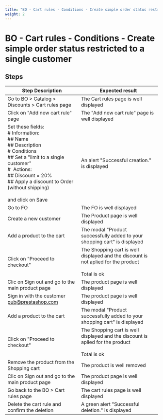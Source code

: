 ```yaml
---
title: "BO - Cart rules - Conditions - Create simple order status restricted to a single customer"
weight: 2
---
```


# BO - Cart rules - Conditions - Create simple order status restricted to a single customer
## Steps
| Step Description | Expected result |
| ----- | ----- |
| Go to BO > Catalog > Discounts > Cart rules page | The Cart rules page is well displayed |
| Click on "Add new cart rule" page | The "Add new cart rule" page is well displayed |
| Set these fields:<br> # Information:<br> ## Name<br> ## Description<br> # Conditions <br> ## Set a "limit to a single customer"<br> #  Actions:<br> ## Discount = 20%<br> ## Apply a discount to Order (without shipping) <br><br>and click on Save | An alert "Successful creation." is displayed |
| Go to FO | The FO is well displayed |
| Create a new customer | The Product page is well displayed |
| Add a product to the cart | The modal "Product successfully added to your shopping cart" is displayed |
| Click on "Proceed to checkout" | The Shopping cart is well displayed and the discount is not aplied for the product <br><br>Total is ok |
| Clic on Sign out and go to the main product page | The product page is well  displayed |
| Sign in with the customer pub@prestashop.com | The product page is well displayed |
| Add a product to the cart | The modal "Product successfully added to your shopping cart" is displayed |
| Click on "Proceed to checkout" | The Shopping cart is well displayed and the discount is aplied for the product <br><br>Total is ok |
| Remove the product from the Shopping cart | The product is well removed |
| Clic on Sign out and go to the main product page | The product page is well  displayed |
| Go back to the BO > Cart rules page | The cart rules page is well displayed |
| Delete the cart rule and confirm the deletion | A green alert "Successful deletion." is displayed |
